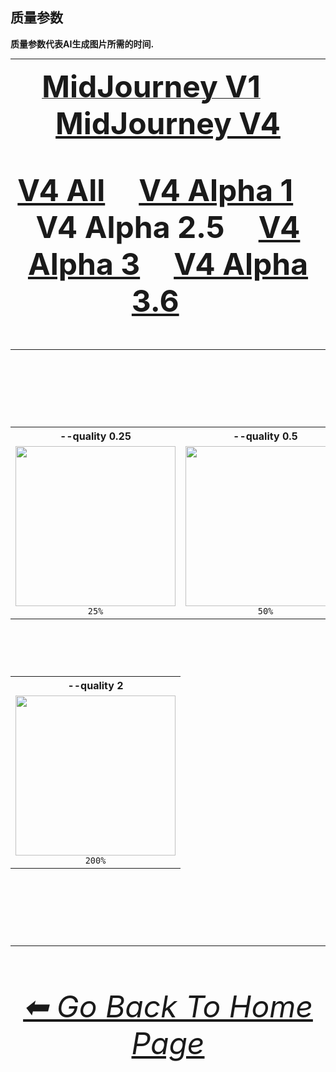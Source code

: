<h2>质量参数</h2>
<b>质量参数代表AI生成图片所需的时间.</b>
<br>

<hr><!--------------->

<div align="center">

[<font size="15">**MidJourney V1**](/Pages/MJ_V4/Comparison_Pages/Parameters/Quality_Comparison.md)
    &nbsp;&nbsp;&nbsp;
[<font size="15">**MidJourney V4**]()
<br>

[<font size="15">**V4 All**](/Pages/MJ_V4/Comparison_Pages/Parameters/Quality_Comparison/Quality_Comparison_V4_All.md)&nbsp;&nbsp;&nbsp;
[<font size="15">**V4 Alpha 1**](/Pages/MJ_V4/Comparison_Pages/Parameters/Quality_Comparison/Older_Versions/V4_Alpha_1.md)&nbsp;&nbsp;&nbsp;
<font size="15">**V4 Alpha 2.5**&nbsp;&nbsp;&nbsp;
[<font size="15">**V4 Alpha 3**](/Pages/MJ_V4/Comparison_Pages/Parameters/Quality_Comparison/Older_Versions/V4_Alpha_3.md)&nbsp;&nbsp;&nbsp;
[<font size="15">**V4 Alpha 3.6**](/Pages/MJ_V4/Comparison_Pages/Parameters/Quality_Comparison/Quality_Comparison.md)&nbsp;&nbsp;&nbsp;

</div>

<hr>
<br>

<div align="center">

<table>
    <tr align=center valign=middle>
        <th>--quality 0.25</th>
        <th>--quality 0.5</th>
        <th>--quality 1</th>
    </tr>
    <tr align=center valign=middle>
        <td>
            <img src="/Images/MJ_V4/V4_Alpha_2.5/V4_Style_4a/Comparison_Page_Images/Quality_Comparison/Sphere_quality_0.25.webp?raw=true" width="256" />
            <br><code>25%</code>
        </td>
        <td>
            <img src="/Images/MJ_V4/V4_Alpha_2.5/V4_Style_4a/Comparison_Page_Images/Quality_Comparison/Sphere_quality_0.5.webp?raw=true" width="256" />
            <br><code>50%</code>
        </td>
        <td>
            <img src="/Images/MJ_V4/V4_Alpha_2.5/V4_Style_4a/Comparison_Page_Images/Quality_Comparison/Sphere_quality_1.webp?raw=true" width="256" />
            <br><code>100% (Default)</code>
        </td>
    </tr>
</table>

<br>

<table>
    <tr align=center valign=middle>
        <th>--quality 2</th>
    </tr>
    <tr align=center valign=middle>
        <td>
            <img src="/Images/MJ_V4/V4_Alpha_2.5/V4_Style_4a/Comparison_Page_Images/Quality_Comparison/Sphere_quality_2.webp?raw=true" width="256" />
            <br><code>200%</code>
        </td>
    </tr>
</table>

</div>

<br>

<hr><!--------------->
<div align="center">
<h6><a href="/README.md">⬅ Go Back To Home Page</a></h6>
</div>
